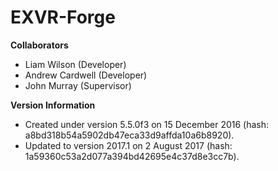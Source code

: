 # EXVR-Forge

__Collaborators__
* Liam Wilson (Developer)
* Andrew Cardwell (Developer)
* John Murray (Supervisor)

__Version Information__
* Created under version 5.5.0f3 on 15 December 2016 (hash: a8bd318b54a5902db47eca33d9affda10a6b8920).
* Updated to version 2017.1 on 2 August 2017 (hash: 1a59360c53a2d077a394bd42695e4c37d8e3cc7b).
